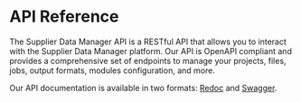# API Reference

The Supplier Data Manager API is a RESTful API that allows you to interact with the Supplier Data Manager platform. Our API is OpenAPI compliant and provides a comprehensive set of endpoints to manage your projects, files, jobs, output formats, modules configuration, and more.

Our API documentation is available in two formats: [Redoc](https://sdm.akeneo.cloud/doc/v1/redoc/) and [Swagger](https://sdm.akeneo.cloud/doc/v1/swagger/).
